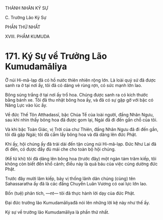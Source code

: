 THÁNH NHÂN KÝ SỰ

C. Trưởng Lão Ký Sự

PHẦN THỨ NHẤT

XVIII. PHẨM KUMUDA

# 171. Ký Sự về Trưởng Lão Kumudamāliya

Ở núi Hi-mã-lạp đã có hồ nước thiên nhiên rộng lớn. Là loài quỷ sứ đã được sanh ra ở tại nơi ấy, tôi đã có dáng vẻ rùng rợn, có sức mạnh lớn lao.

Bông súng trắng ở tại nơi ấy trổ hoa. Chúng được sanh ra có kích thước bằng bánh xe. Tôi đã thu nhặt bông hoa ấy, và đã có sự gặp gỡ với bậc có Năng Lực vào lúc ấy.

Về đức Thế Tôn Atthadassī, bậc Chúa Tể của loài người, đấng Nhân Ngưu, sau khi nhìn thấy bông hoa đã được gom lại, Ngài đã đi đến gần chỗ của tôi.

Và khi bậc Toàn Giác, vị Trời của chư Thiên, đấng Nhân Ngưu đã đi đến gần, tôi đã gặp Ngài; tôi đã cầm lấy bông hoa và đã dâng lên đức Phật.

Khi ấy, hội chúng ấy đã trải dài đến tận cùng núi Hi-mã-lạp. Đức Như Lai đã đi đến, có được đầy đủ mái che cho toàn bộ hội chúng.

(Kể từ khi) tôi đã dâng lên bông hoa (trước đây) một ngàn tám trăm kiếp, tôi không còn biết đến khổ cảnh; điều này là quả báu của việc cúng dường đức Phật.

Trước đây mười lăm kiếp, bảy vị thống lãnh dân chúng (cùng) tên Sahassaratha ấy đã là các đấng Chuyển Luân Vương có oai lực lớn lao.

Bốn (tuệ) phân tích, ―nt― tôi đã thực hành lời dạy của đức Phật.

Đại đức trưởng lão Kumudamāliyađã nói lên những lời kệ này như thế ấy.

Ký sự về trưởng lão Kumudamāliya là phần thứ nhất.
